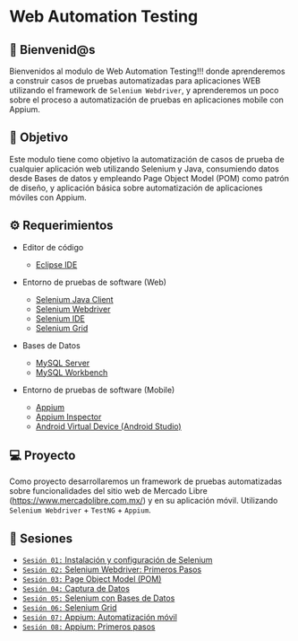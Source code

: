 # Web Automation Testing

## :wave: Bienvenid@s

Bienvenidos al modulo de Web Automation Testing!!! donde aprenderemos a construir casos de pruebas automatizadas para aplicaciones WEB utilizando el framework de `Selenium Webdriver`, y aprenderemos un poco sobre el proceso a automatización de pruebas en aplicaciones mobile con Appium.

## :dart: Objetivo

Este modulo tiene como objetivo la automatización de casos de prueba de cualquier aplicación web utilizando Selenium y Java, consumiendo datos desde Bases de datos y empleando Page Object Model (POM) como patrón de diseño, y aplicación básica sobre automatización de aplicaciones móviles con Appium.

## :gear: Requerimientos

- Editor de código
  - [Eclipse IDE](https://www.eclipse.org/downloads/)

- Entorno de pruebas de software (Web)
  - [Selenium Java Client](https://github.com/SeleniumHQ/selenium/releases/download/selenium-4.1.0/selenium-java-4.1.2.zip)
  - [Selenium Webdriver](https://www.selenium.dev/documentation/webdriver/getting_started/install_drivers/)
  - [Selenium IDE](https://www.selenium.dev/selenium-ide/)
  - [Selenium Grid](https://github.com/SeleniumHQ/selenium/releases/download/selenium-4.1.0/selenium-server-4.1.2.jar)

- Bases de Datos
  - [MySQL Server](https://dev.mysql.com/downloads/mysql/)
  - [MySQL Workbench](https://dev.mysql.com/downloads/workbench/)

- Entorno de pruebas de software (Mobile)
  - [Appium](https://github.com/appium/appium-desktop/releases/tag/v1.22.2)
  - [Appium Inspector](https://github.com/appium/appium-inspector/releases)
  - [Android Virtual Device (Android Studio)](https://developer.android.com/studio)

## 💻 Proyecto

Como proyecto desarrollaremos un framework de pruebas automatizadas sobre funcionalidades del sitio web de Mercado Libre (https://www.mercadolibre.com.mx/) y en su aplicación móvil. Utilizando `Selenium Webdriver` + `TestNG`  + `Appium`.		

## :bookmark_tabs: Sesiones

- [`Sesión 01:` Instalación y configuración de Selenium](./Sesion-01)
- [`Sesión 02:` Selenium Webdriver: Primeros Pasos](./Sesion-02)
- [`Sesión 03:` Page Object Model (POM)](./Sesion-03)
- [`Sesión 04:` Captura de Datos](./Sesion-04)
- [`Sesión 05:` Selenium con Bases de Datos](./Sesion-05)
- [`Sesión 06:` Selenium Grid](./Sesion-06)
- [`Sesión 07:` Appium: Automatización móvil](./Sesion-07)
- [`Sesión 08:` Appium: Primeros pasos](./Sesion-08)
